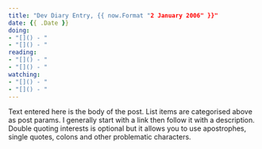 ```yaml
---
title: "Dev Diary Entry, {{ now.Format "2 January 2006" }}"
date: {{ .Date }}
doing:
- "[]() - "
- "[]() - "
reading:
- "[]() - "
- "[]() - "
watching:
- "[]() - "
- "[]() - "
---
```


Text entered here is the body of the post. List items are categorised above as post params. I generally start with a link then follow it with a description. Double quoting interests is optional but it allows you to use apostrophes, single quotes, colons and other problematic characters.